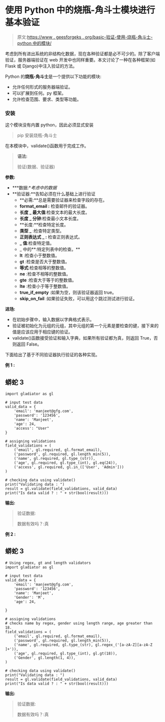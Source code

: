 # 使用 Python 中的烧瓶-角斗士模块进行基本验证

> 原文:[https://www . geesforgeks . org/basic-验证-使用-烧瓶-角斗士-python 中的模块/](https://www.geeksforgeeks.org/basic-validation-using-flask-gladiator-module-in-python/)

考虑到所有进出系统的非结构化数据，现在各种验证都是必不可少的。除了客户端验证，服务器端验证在 web 开发中也同样重要。本文讨论了一种在各种框架(如 Flask 或 Django)中注入验证的方法。

Python 的**烧瓶-角斗士**是一个提供以下功能的模块:

*   允许任何形式的服务器端验证。
*   可以扩展到任何。py 框架。
*   允许检查范围、要求、类型等功能。

### 安装

这个模块没有内置 python，因此必须显式安装

> pip 安装烧瓶-角斗士

在本模块中，validate()函数用于完成工作。

> **语法:**
> 
> 验证(数据、验证器)

**参数:**

*   ***数据:**考虑中的数据*
*   **验证器:**告知必须在什么基础上进行验证
    *   **必需:**总是需要验证器来检查字段的存在。
    *   **format_email :** 检查邮件的验证器。
    *   **长度 _ 最大值**:检查文本的最大长度。
    *   **长度 _ 分钟**:检查最小文本长度。
    *   **长度:**检查特定长度。
    *   **类型 _** :检查特定类型。
    *   **正则表达式 _ :** 检查正则表达式。
    *   **_ 值**:检查特定值。
    *   _ 中的**:特定列表中的检查。**
    *   **lt** :检查小于整数值。
    *   **gt** :检查是否大于整数值。
    *   **等式**:检查相等的整数值。
    *   **ne** :检查不相等的整数值。
    *   **gte** :检查大于等于的整数值。
    *   **lte** :检查小于等于整数值。
    *   **true_if_empty** :如果为空，则该验证器返回 true。
    *   **skip_on_fail** :如果验证失败，可以用这个跳过测试进行验证。

**进场:**

*   在初始步骤中，输入数据以字典格式表示。
*   验证被初始化为元组的元组，其中元组的第一个元素是要检查的键，接下来的值是应该应用于相应键的验证。
*   validate()函数接受验证和输入字典，如果所有验证都为真，则返回 True，否则返回 False。

下面给出了基于不同验证器执行验证的各种实现。

**例 1 :**

## 蟒蛇 3

```
import gladiator as gl

# input test data
valid_data = {
    'email': 'manjeet@gfg.com',
    'password': '123456',
    'name': 'Manjeet',
    'age': 24,
    'access': "User"
}

# assigning validations
field_validations = (
    ('email', gl.required, gl.format_email),
    ('password', gl.required, gl.length_min(5)),
    ('name', gl.required, gl.type_(str)),
    ('age', gl.required, gl.type_(int), gl.eq(24)),
    ('access', gl.required, gl.in_(['User', 'Admin']))
)

# checking data using validate()
print("Validating data : ")
result = gl.validate(field_validations, valid_data)
print("Is data valid ? : " + str(bool(result)))
```

**输出:**

> 验证数据:
> 
> 数据有效吗？:真

**例 2 :**

## 蟒蛇 3

```
# Using regex, gt and length validators
import gladiator as gl

# input test data
valid_data = {
    'email': 'manjeet@gfg.com',
    'password': '123456',
    'name': 'Manjeet',
    'Gender': 'M',
    'age': 24,

}

# assigning validations
# checks name by regex, gender using length range, age greater than 18.
field_validations = (
    ('email', gl.required, gl.format_email),
    ('password', gl.required, gl.length_min(5)),
    ('name', gl.required, gl.type_(str), gl.regex_('[a-zA-Z][a-zA-Z ]+')),
    ('age', gl.required, gl.type_(int), gl.gt(18)),
    ('Gender', gl.length(1, 4)),
)

# checking data using validate()
print("Validating data : ")
result = gl.validate(field_validations, valid_data)
print("Is data valid ? : " + str(bool(result)))
```

**输出:**

> 验证数据:
> 
> 数据有效吗？:真
